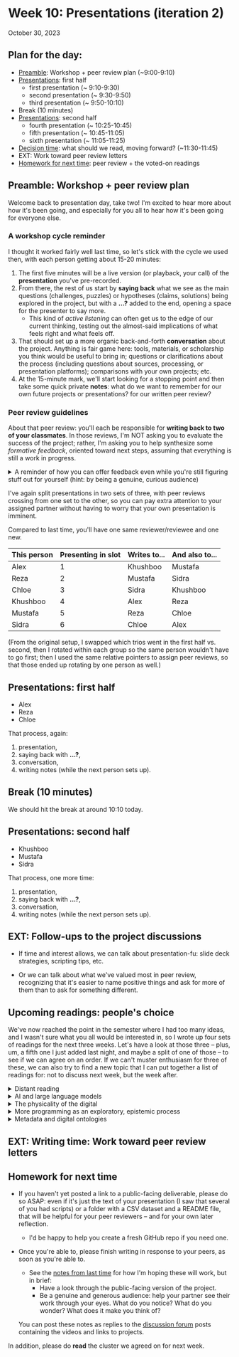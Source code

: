 
# Week 10: Presentations (iteration 2)
<span class="date">October 30, 2023</span>

## Plan for the day:

* [Preamble](#preamble): Workshop + peer review plan (~9:00-9:10)
* [Presentations](#first-half): first half
    - first presentation (~ 9:10-9:30)
    - second presentation (~ 9:30-9:50)
    - third presentation (~ 9:50-10:10)
* Break (10 minutes)
* [Presentations](#second-half): second half
    - fourth presentation (~ 10:25-10:45)
    - fifth presentation (~ 10:45-11:05)
    - sixth presentation (~ 11:05-11:25)
* [Decision time](#options): what should we read, moving forward? (~11:30-11:45)
* EXT: Work toward peer review letters
* [Homework for next time](#hw): peer review + the voted-on readings

<a id="preamble"></a>
## Preamble: Workshop + peer review plan

Welcome back to presentation day, take two! I'm excited to hear more about how it's been going, and especially for you all to hear how it's been going for everyone else.

### A workshop cycle reminder

I thought it worked fairly well last time, so let's stick with the cycle we used then, with each person getting about 15-20 minutes:

1. The first five minutes will be a live version (or playback, your call) of the **presentation** you've pre-recorded.
2. From there, the rest of us start by **saying back** what we see as the main questions (challenges, puzzles) or hypotheses (claims, solutions) being explored in the project, but with a **...?** added to the end, opening a space for the presenter to say more.
    - This kind of _active listening_ can often get us to the edge of our current thinking, testing out the almost-said implications of what feels right and what feels off.
3. That should set up a more organic back-and-forth **conversation** about the project. Anything is fair game here: tools, materials, or scholarship you think would be useful to bring in; questions or clarifications about the process (including questions about sources, processing, or presentation platforms); comparisons with your own projects; etc.
4. At the 15-minute mark, we'll start looking for a stopping point and then take some quick private **notes**: what do we want to remember for our own future projects or presentations?  for our written peer review?

### Peer review guidelines
About that peer review: you'll each be responsible for **writing back to two of your classmates**. In those reviews, I'm NOT asking you to evaluate the success of the project; rather, I'm asking you to help synthesize some _formative feedback_, oriented toward next steps, assuming that everything is still a work in progress.

<details><summary>A reminder of how you can offer feedback even while you're still figuring stuff out for yourself (hint: by being a genuine, curious audience)</summary>
<ul>
    <li>Help them see how their work is coming across to you by summarizing back to them what you see them doing, trying to do, or <em>almost</em> doing. (That last is often a good place to lean into.)</li>
    <li>Help them see how you've tried to engage with the project through its public-facing platform, and what it makes you think of: as in my suggestions for conversation above, this may include tools, materials, or scholarship you think would be useful to bring in; questions or clarifications about the process; comparisons with your own projects; and so on.</li>
    <li>Above all, be generous. That doesn't mean only singing praises, though by all means do so when it feels genuine! You can be generously critical, as long as you're critically generous at the same time. Demonstrate your care and investment in each other's success, knowing that there's still more to do to get there. Together.</li>
</ul>
</details>

I've again split presentations in two sets of three, with peer reviews crossing from one set to the other, so you can pay extra attention to your assigned partner without having to worry that your own presentation is imminent.

Compared to last time, you'll have one same reviewer/reviewee and one new.

| This person | Presenting in slot | Writes to... | And also to... |
| ----------- | ------------------ | ------------ | -------------- |
| Alex        | 1                  | Khushboo     | Mustafa        |
| Reza        | 2                  | Mustafa      | Sidra          |
| Chloe       | 3                  | Sidra        | Khushboo       |
| Khushboo    | 4                  | Alex         | Reza           |
| Mustafa     | 5                  | Reza         | Chloe          |
| Sidra       | 6                  | Chloe        | Alex           |

(From the original setup, I swapped which trios went in the first half vs. second, then I rotated within each group so the same person wouldn't have to go first; then I used the same relative pointers to assign peer reviews, so that those ended up rotating by one person as well.)

<a id="first-half"></a>
## Presentations: first half

* Alex
* Reza
* Chloe

That process, again:
1. presentation,
2. saying back with **...?**,
3. conversation,
4. writing notes (while the next person sets up).


## Break (10 minutes)
We should hit the break at around 10:10 today.

<a id="second-half"></a>
## Presentations: second half

* Khushboo
* Mustafa
* Sidra

That process, one more time:
1. presentation,
2. saying back with **...?**,
3. conversation,
4. writing notes (while the next person sets up).


## EXT: Follow-ups to the project discussions

* If time and interest allows, we can talk about presentation-fu: slide deck strategies, scripting tips, etc.

* Or we can talk about what we've valued most in peer review, recognizing that it's easier to name positive things and ask for more of them than to ask for something different.

<a id="options"></a>
## Upcoming readings: people's choice

We've now reached the point in the semester where I had too many ideas, and I wasn't sure what you all would be interested in, so I wrote up four sets of readings for the next three weeks. Let's have a look at those three – plus, um, a fifth one I just added last night, and maybe a split of one of those – to see if we can agree on an order. If we can't muster enthusiasm for three of these, we can also try to find a new topic that I can put together a list of readings for: not to discuss next week, but the week after.

<details><summary>Distant reading</summary>
    <p>Two sub-options here, on topic modeling or other approaches. Regardless, we would all read these two pieces on scale:</p>
    <ul>
      <li>Underwood, Ted. “A Genealogy of Distant Reading.” <em>Digital Humanities Quarterly</em>, vol. 11, no. 2, 2017. <a href="http://www.digitalhumanities.org/dhq/vol/11/2/000317/000317.html">http://www.digitalhumanities.org/dhq/vol/11/2/000317/000317.html</a>.</li>
      <li>Cottom, Tressie McMillan. “47: More Scale, More Questions: Observations from Sociology.” <em>Debates in the Digital Humanities 2016</em>, University of Minnesota Press, 2016, <a href="https://dhdebates.gc.cuny.edu/read/untitled/section/55e48b34-543a-41f7-97c9-8c8643bf8844#ch47">https://dhdebates.gc.cuny.edu/read/untitled/section/55e48b34-543a-41f7-97c9-8c8643bf8844#ch47</a>.</li>
     </ul>
     <details><summary>KWIC (keywords in context) and TF-IDF (term frequency * inverse document frequency)</summary>
         <ul>
             <li>Paradise, Laurin. "O’Malley Library: DAsH: Using AntConc to Analyze Text." <a href="https://lib.manhattan.edu/c.php?g=728252&p=5752364">https://lib.manhattan.edu/c.php?g=728252&p=5752364</a>.</li>
             <li>Play with <a href="https://voyant-tools.org/docs/#!/guide/contexts">the Contexts tool on Voyant</a></li>
             <li>Lavin, Matthew J. “Analyzing Documents with TF-IDF.” <em>Programming Historian</em>, May 2019. programminghistorian.org, <a href="https://programminghistorian.org/en/lessons/analyzing-documents-with-tfidf">https://programminghistorian.org/en/lessons/analyzing-documents-with-tfidf</a>.</li>
             <li>EXT for eager readers:
               <ul>
               <li>Guldi, Jo. “Critical Search: A Procedure for Guided Reading in Large-Scale Textual Corpora.” <em>Journal of Cultural Analytics</em>, Dec. 2018. <a href="https://culturalanalytics.org/article/11028">https://culturalanalytics.org/article/11028</a></li></ul>
              </li>
         </ul>
     </details><!-- kwic and tf-idf -->
     <details><summary>Topic modeling</summary>
        <ul>
          <li>Brett, Megan R. “Topic Modeling: A Basic Introduction.” <em>Journal of Digital Humanities</em>, vol. 2, no. 1, Winter 2012, <a href="http://journalofdigitalhumanities.org/2-1/topic-modeling-a-basic-introduction-by-megan-r-brett/">http://journalofdigitalhumanities.org/2-1/topic-modeling-a-basic-introduction-by-megan-r-brett/</a>.</li>
          <li>Play with <a href="https://voyant-tools.org/docs/#!/guide/topics">the Topics tool on Voyant</a></li>
          <li>Play with <a href="https://agoldst.github.io/dfr-browser/demo/#">the DFR Browser demo</a> by Andrew Goldstone ("Topics in PMLA")</li>
          <li>Schmidt, Benjamin M. “Words Alone: Dismantling Topic Models in the Humanities.” <em>Journal of Digital Humanities</em>, 5 Apr. 2013, <a href="https://journalofdigitalhumanities.org/2-1/words-alone-by-benjamin-m-schmidt/">https://journalofdigitalhumanities.org/2-1/words-alone-by-benjamin-m-schmidt/</a>.</li>
          <li>EXT for eager readers:
            <ul><li>Underwood, Ted. “Topic Modeling Made Just Simple Enough.” <em>The Stone and the Shell</em>, 7 Apr. 2012, <a href="http://tedunderwood.com/2012/04/07/topic-modeling-made-just-simple-enough/">http://tedunderwood.com/2012/04/07/topic-modeling-made-just-simple-enough/</a>. A somewhat more technical explanation of how it all works, from the days when an "academic blog" was still where a lot of the action was.</li>
            <li>Meeks, Elijah, and Scott B Weingart. “The Digital Humanities Contribution to Topic Modeling.” <em>Journal of Digital Humanities</em>, vol. 2, no. 1, Apr. 2013, <a href="http://journalofdigitalhumanities.org/2-1/dh-contribution-to-topic-modeling/">http://journalofdigitalhumanities.org/2-1/dh-contribution-to-topic-modeling/</a>.</li></ul>
          </li>
        </ul>
    </details><!-- /topic modeling -->
</details><!-- /distant reading -->

<details><summary>AI and large language models</summary>
    <ul>
        <li>Onuoha, Mimi and Mother Cyborg (Diana Nucera). “A People’s Guide To Tech: Artificial Intelligence.” Allied Media Projects, Aug. 2018, <a href="https://alliedmedia.org/resources/peoples-guide-to-ai">https://alliedmedia.org/resources/peoples-guide-to-ai</a>.</li>
        <li>Crawford, Kate, and Trevor Paglen. “Excavating AI: The Politics of Training Sets for Machine Learning.” 19 Sept. 2019, <a href="https://excavating.ai">https://excavating.ai</a>.</li>
        <li>Vee, Annette. “Large Language Models Write Answers.” <em>Composition Studies</em>, vol. 51, no. 1, Spring 2023, pp. 176–81. <a href="https://compositionstudiesjournal.files.wordpress.com/2023/06/vee.pdf">https://compositionstudiesjournal.files.wordpress.com/2023/06/vee.pdf</a></li>
        <li>Your choice of 2-3 more items from the “Where we are now” section of the same <a href="https://compstudiesjournal.com/current-issue-spring-2023-51-1/"><em>Composition Studies</em> issue</a> (i.e. the surrounding context for Annette's piece)</li>
        <li>Laquintano, Tim, Carly Schnitzler and Annette Vee, A. (2023). "Introduction to teaching with text generation technologies." In A. Vee, T. Laquintano, & C. Schnitzler (Eds.), TextGenEd: Teaching with Text Generation Technologies. The WAC Clearinghouse. <a href="https://doi.org/10.37514/TWR-J.2023.1.1.02">https://doi.org/10.37514/TWR-J.2023.1.1.02</a></li>
        <li>Your choice of 2-3 assignments from the TextGenEd collection. (Multiple Pitt PhD students and faculty, past or present, are included!)</li>
    </ul>        
</details><!-- /AI and LLMs -->

<details><summary>The physicality of the digital</summary>
    <ul>
        <li>Ford, Paul, “What is Code?” section 2: Let’s Begin. <a href="https://www.bloomberg.com/graphics/2015-paul-ford-what-is-code/#lets-begin">https://www.bloomberg.com/graphics/2015-paul-ford-what-is-code/#lets-begin</a>.</li>
        <li>Crawford, Kate, and Vladan Joler. “Anatomy of an AI System: The Amazon Echo As An Anatomical Map of Human Labor, Data and Planetary Resources.” AI Now Institute and Share Lab, 7 Sept. 2018, <a href="https://www.anatomyof.ai">https://www.anatomyof.ai</a>.</li>
        <li>Gries, Laurie, Jenny Bay, Derek Mueller, and Nathaniel Rivers. “New Materialisms, Networks, and Humanities Research.” <em>Networked Humanities: Within and without the University</em>, edited by Jeff Rice and Brian McNely, Parlor Press, 2018, pp. 85–102. (I have a scan of this one, which I'll share if you vote for it.)</li>
    </ul>
</details><!-- /physicality of the digital -->

<details><summary>More programming as an exploratory, epistemic process</summary>
    <ul>
        <li>Montfort, Nick. <em>Exploratory Programming for the Arts and Humanities, 2nd edition</em>. MIT Press: 2021.
            <ul>
              <li>“Appendix A: Why Program?”</li>
              <li>“6: Programming Fundamentals”</li>
              <li>“10: Image I: Pixel by Pixel”</li>
            </ul>
        </li>
        <li>Miller, Benjamin. “Chapter 17: The Pleasurable Difficulty of Programming.” <em>Methods and Methodologies for Research in Digital Writing and Rhetoric: Centering Positionality in Computers and Writing Scholarship</em>, Volume 2, edited by Victor Del Hierro and Crystal VanKooten, The WAC Clearinghouse; University Press of Colorado, 2022, pp. 159–83. DOI.org (Crossref), <a href="https://doi.org/10.37514/PRA-B.2022.1664.2.17">https://doi.org/10.37514/PRA-B.2022.1664.2.17</a>.</li>
    </ul>
</details><!-- /programming -->

<details><summary>Metadata and digital ontologies</summary>
    <ul>
        <li>Jaffe, Rachel. "Library Guide: Metadata Creation." UC Santa Cruz University Library. <a href="https://guides.library.ucsc.edu/c.php?g=618773">https://guides.library.ucsc.edu/c.php?g=618773</a>. (Don't miss the five sections; I searched long and hard for a good intro to Dublin Core, and this is one of the most straightforward I found.)</li>
        <li>Gilliland, Anne J. "Setting the Stage." <em>Introduction to Metadata.</em> Edited by Murtha Baca, Getty Research Institute, Los Angeles, 2016, <a href="http://www.getty.edu/publications/intrometadata">http://www.getty.edu/publications/intrometadata</a>.</li>
        <li>Using Dublin Core. 26 May 2005, <a href="https://www.dublincore.org/specifications/dublin-core/usageguide/2005-08-15/elements/">https://www.dublincore.org/specifications/dublin-core/usageguide/2005-08-15/elements/</a>. What the DublinCore team thinks is a simple introduction.</li>
        <li>Jessop, Martyn. “Metadata Creation for Digital Humanities Projects.” Archiving Conference, vol. 3, no. 1, Jan. 2006, pp. 84–87. DOI.org (Crossref), <a href="https://doi.org/10.2352/issn.2168-3204.2006.3.1.art00020">https://doi.org/10.2352/issn.2168-3204.2006.3.1.art00020</a>.</li>
        <li><a href="https://scalar.usc.edu/works/intro-to-dh-hs3393/media/seeingstandards_glossary_poster.pdf">Glossary of metadata standards</a>: a giant poster created and shared by Jenn Riley under a <a href="https://creativecommons.org/licenses/by-nc-sa/3.0/us/">CC-BY-NC-SA license</a>.<ul><li>NB: I found this on the Scalar site for an <a href="https://scalar.usc.edu/works/intro-to-dh-hs3393/media/seeing-standards-glossary-1">Introduction to Digital Humanities course</a> taught by Dr. Andrea Davis, a historian at Arkansas State. And looking up more about Davis led me to a new resource you might want to bookmark: <a href="https://handbook.pubpub.org/">Visualizing Objects, Places, and Spaces: A Digital Project Handbook</a>. It pays to click around!</li></ul></li>
        <li>EXT for eager readers:
            <ul><li>Eide, Øyvind, and Christian-Emil Smith Ore. “Ontologies and Data Modeling.” <em>The Shape of Data in the Digital Humanities: Modeling Texts and Text-Based Resources</em>, edited by Julia Flanders and Fotis Jannidis, 1st ed., Routledge, 2018, pp. 178–96. DOI.org (Crossref), <a href="https://doi.org/10.4324/9781315552941">https://doi.org/10.4324/9781315552941</a>.</li></ul>
        </li>
    </ul>
</details><!-- /metadata -->

## EXT: Writing time: Work toward peer review letters

<a id="hw"></a>
## Homework for next time

* If you haven't yet posted a link to a public-facing deliverable, please do so ASAP: even if it's just the text of your presentation (I saw that several of you had scripts) or a folder with a CSV dataset and a README file, that will be helpful for your peer reviewers – and for your own later reflection.
    - I'd be happy to help you create a fresh GitHub repo if you need one.

* Once you're able to, please finish writing in response to your peers, as soon as you're able to.
    - See the <a href="week-06#peer-review-guidelines">notes from last time</a> for how I'm hoping these will work, but in brief:
        * Have a look through the public-facing version of the project.
        * Be a genuine and generous audience: help your partner see their work through your eyes. What do you notice? What do you wonder? What does it make you think of?
    <p>You can post these notes as replies to the <a href="{{site.repo_url}}/discussions">discussion forum</a> posts containing the videos and links to projects.</p>


In addition, please do **read** the cluster we agreed on for next week.
